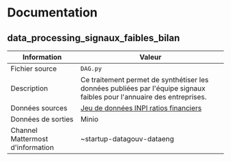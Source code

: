 # Documentation

## data_processing_signaux_faibles_bilan

| Information | Valeur |
| -------- | -------- |
| Fichier source     | `DAG.py`     |
| Description | Ce traitement permet de synthétiser les données publiées par l'équipe signaux faibles pour l'annuaire des entreprises. | Hebdomadaire |
| Données sources | [Jeu de données INPI ratios financiers](https://www.data.gouv.fr/fr/datasets/r/9d213815-1649-4527-9eb4-427146ef2e5b) |
| Données de sorties | Minio |
| Channel Mattermost d'information | ~startup-datagouv-dataeng |
